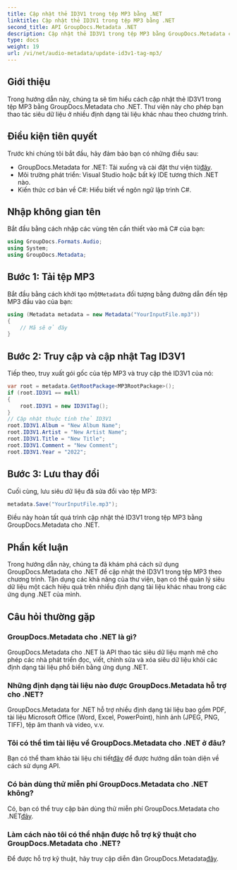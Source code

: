 ```yaml
---
title: Cập nhật thẻ ID3V1 trong tệp MP3 bằng .NET
linktitle: Cập nhật thẻ ID3V1 trong tệp MP3 bằng .NET
second_title: API GroupDocs.Metadata .NET
description: Cập nhật thẻ ID3V1 trong tệp MP3 bằng GroupDocs.Metadata cho .NET. Hãy làm theo hướng dẫn này để dễ dàng thao tác siêu dữ liệu trong các ứng dụng .NET của bạn.
type: docs
weight: 19
url: /vi/net/audio-metadata/update-id3v1-tag-mp3/
---
```

## Giới thiệu
Trong hướng dẫn này, chúng ta sẽ tìm hiểu cách cập nhật thẻ ID3V1 trong tệp MP3 bằng GroupDocs.Metadata cho .NET. Thư viện này cho phép bạn thao tác siêu dữ liệu ở nhiều định dạng tài liệu khác nhau theo chương trình.
## Điều kiện tiên quyết
Trước khi chúng tôi bắt đầu, hãy đảm bảo bạn có những điều sau:
- GroupDocs.Metadata for .NET: Tải xuống và cài đặt thư viện từ[đây](https://releases.groupdocs.com/metadata/net/).
- Môi trường phát triển: Visual Studio hoặc bất kỳ IDE tương thích .NET nào.
- Kiến thức cơ bản về C#: Hiểu biết về ngôn ngữ lập trình C#.

## Nhập không gian tên
Bắt đầu bằng cách nhập các vùng tên cần thiết vào mã C# của bạn:
```csharp
using GroupDocs.Formats.Audio;
using System;
using GroupDocs.Metadata;
```
## Bước 1: Tải tệp MP3
 Bắt đầu bằng cách khởi tạo một`Metadata` đối tượng bằng đường dẫn đến tệp MP3 đầu vào của bạn:
```csharp
using (Metadata metadata = new Metadata("YourInputFile.mp3"))
{
    // Mã sẽ ở đây
}
```
## Bước 2: Truy cập và cập nhật Tag ID3V1
Tiếp theo, truy xuất gói gốc của tệp MP3 và truy cập thẻ ID3V1 của nó:
```csharp
var root = metadata.GetRootPackage<MP3RootPackage>();
if (root.ID3V1 == null)
{
    root.ID3V1 = new ID3V1Tag();
}
// Cập nhật thuộc tính thẻ ID3V1
root.ID3V1.Album = "New Album Name";
root.ID3V1.Artist = "New Artist Name";
root.ID3V1.Title = "New Title";
root.ID3V1.Comment = "New Comment";
root.ID3V1.Year = "2022";
```
## Bước 3: Lưu thay đổi
Cuối cùng, lưu siêu dữ liệu đã sửa đổi vào tệp MP3:
```csharp
metadata.Save("YourInputFile.mp3");
```
Điều này hoàn tất quá trình cập nhật thẻ ID3V1 trong tệp MP3 bằng GroupDocs.Metadata cho .NET.

## Phần kết luận
Trong hướng dẫn này, chúng ta đã khám phá cách sử dụng GroupDocs.Metadata cho .NET để cập nhật thẻ ID3V1 trong tệp MP3 theo chương trình. Tận dụng các khả năng của thư viện, bạn có thể quản lý siêu dữ liệu một cách hiệu quả trên nhiều định dạng tài liệu khác nhau trong các ứng dụng .NET của mình.

## Câu hỏi thường gặp
### GroupDocs.Metadata cho .NET là gì?
GroupDocs.Metadata cho .NET là API thao tác siêu dữ liệu mạnh mẽ cho phép các nhà phát triển đọc, viết, chỉnh sửa và xóa siêu dữ liệu khỏi các định dạng tài liệu phổ biến bằng ứng dụng .NET.
### Những định dạng tài liệu nào được GroupDocs.Metadata hỗ trợ cho .NET?
GroupDocs.Metadata for .NET hỗ trợ nhiều định dạng tài liệu bao gồm PDF, tài liệu Microsoft Office (Word, Excel, PowerPoint), hình ảnh (JPEG, PNG, TIFF), tệp âm thanh và video, v.v.
### Tôi có thể tìm tài liệu về GroupDocs.Metadata cho .NET ở đâu?
 Bạn có thể tham khảo tài liệu chi tiết[đây](https://reference.groupdocs.com/metadata/net/) để được hướng dẫn toàn diện về cách sử dụng API.
### Có bản dùng thử miễn phí GroupDocs.Metadata cho .NET không?
 Có, bạn có thể truy cập bản dùng thử miễn phí GroupDocs.Metadata cho .NET[đây](https://releases.groupdocs.com/).
### Làm cách nào tôi có thể nhận được hỗ trợ kỹ thuật cho GroupDocs.Metadata cho .NET?
 Để được hỗ trợ kỹ thuật, hãy truy cập diễn đàn GroupDocs.Metadata[đây](https://forum.groupdocs.com/c/metadata/14).